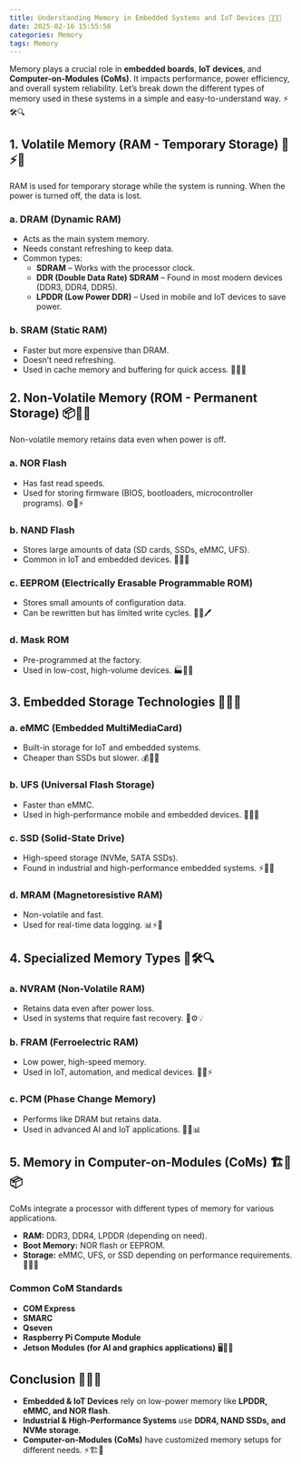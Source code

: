 ```yaml
---
title: Understanding Memory in Embedded Systems and IoT Devices 🚀📱💾
date: 2025-02-16 15:55:50
categories: Memory
tags: Memory
---
```


Memory plays a crucial role in **embedded boards**, **IoT devices**, and **Computer-on-Modules (CoMs)**. It impacts performance, power efficiency, and overall system reliability. Let’s break down the different types of memory used in these systems in a simple and easy-to-understand way. ⚡🛠️🔍

## 1. Volatile Memory (RAM - Temporary Storage) 🧠⚡💡

RAM is used for temporary storage while the system is running. When the power is turned off, the data is lost.

### a. DRAM (Dynamic RAM)

- Acts as the main system memory.
- Needs constant refreshing to keep data.
- Common types:
  - **SDRAM** – Works with the processor clock.
  - **DDR (Double Data Rate) SDRAM** – Found in most modern devices (DDR3, DDR4, DDR5).
  - **LPDDR (Low Power DDR)** – Used in mobile and IoT devices to save power.

### b. SRAM (Static RAM)

- Faster but more expensive than DRAM.
- Doesn’t need refreshing.
- Used in cache memory and buffering for quick access. 🚀💾🔄

## 2. Non-Volatile Memory (ROM - Permanent Storage) 📦🔋💾

Non-volatile memory retains data even when power is off.

### a. NOR Flash

- Has fast read speeds.
- Used for storing firmware (BIOS, bootloaders, microcontroller programs). ⚙️📜⚡

### b. NAND Flash

- Stores large amounts of data (SD cards, SSDs, eMMC, UFS).
- Common in IoT and embedded devices. 📂💽📡

### c. EEPROM (Electrically Erasable Programmable ROM)

- Stores small amounts of configuration data.
- Can be rewritten but has limited write cycles. 🔄💡🖊️

### d. Mask ROM

- Pre-programmed at the factory.
- Used in low-cost, high-volume devices. 🏭🔧📀

## 3. Embedded Storage Technologies 💾📱🚀

### a. eMMC (Embedded MultiMediaCard)

- Built-in storage for IoT and embedded systems.
- Cheaper than SSDs but slower. 💰🔄💽

### b. UFS (Universal Flash Storage)

- Faster than eMMC.
- Used in high-performance mobile and embedded devices. 🚀📂🔋

### c. SSD (Solid-State Drive)

- High-speed storage (NVMe, SATA SSDs).
- Found in industrial and high-performance embedded systems. ⚡💾🔌

### d. MRAM (Magnetoresistive RAM)

- Non-volatile and fast.
- Used for real-time data logging. 📊⚡📡

## 4. Specialized Memory Types 🎯🛠️🔍

### a. NVRAM (Non-Volatile RAM)

- Retains data even after power loss.
- Used in systems that require fast recovery. 🔄⚙️💡

### b. FRAM (Ferroelectric RAM)

- Low power, high-speed memory.
- Used in IoT, automation, and medical devices. 🏥📡⚡

### c. PCM (Phase Change Memory)

- Performs like DRAM but retains data.
- Used in advanced AI and IoT applications. 🧠🚀📊

## 5. Memory in Computer-on-Modules (CoMs) 🏗️🔧📦

CoMs integrate a processor with different types of memory for various applications.

- **RAM:** DDR3, DDR4, LPDDR (depending on need).
- **Boot Memory:** NOR flash or EEPROM.
- **Storage:** eMMC, UFS, or SSD depending on performance requirements. 🔋💾🚀

### Common CoM Standards

- **COM Express**
- **SMARC**
- **Qseven**
- **Raspberry Pi Compute Module**
- **Jetson Modules (for AI and graphics applications)** 🖥️🤖📡

## Conclusion 🎯📌✅

- **Embedded & IoT Devices** rely on low-power memory like **LPDDR, eMMC, and NOR flash**.
- **Industrial & High-Performance Systems** use **DDR4, NAND SSDs, and NVMe storage**.
- **Computer-on-Modules (CoMs)** have customized memory setups for different needs. ⚡🏗️🔋

